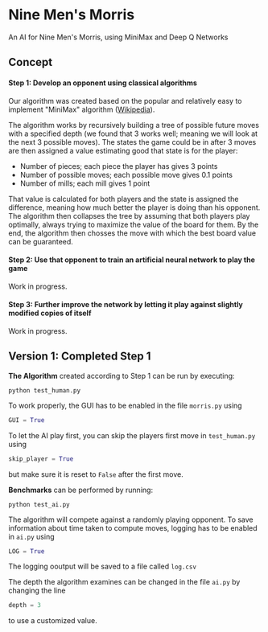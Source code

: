 # Nine Men's Morris

An AI for Nine Men's Morris, using MiniMax and Deep Q Networks

## Concept

#### Step 1: Develop an opponent using classical algorithms

Our algorithm was created based on the popular and relatively easy to implement "MiniMax" algorithm ([Wikipedia](https://en.wikipedia.org/wiki/Minimax)).

The algorithm works by recursively building a tree of possible future moves with a specified depth (we found that 3 works well; meaning we will look at the next 3 possible moves).
The states the game could be in after 3 moves are then assigned a value estimating good that state is for the player:

- Number of pieces; each piece the player has gives 3 points
- Number of possible moves; each possible move gives 0.1 points
- Number of mills; each mill gives 1 point

That value is calculated for both players and the state is assigned the difference, meaning how much better the player is doing than his opponent.
The algorithm then collapses the tree by assuming that both players play optimally, always trying to maximize the value of the board for them.
By the end, the algorithm then chosses the move with which the best board value can be guaranteed.

#### Step 2: Use that opponent to train an artificial neural network to play the game

Work in progress.

#### Step 3: Further improve the network by letting it play against slightly modified copies of itself

Work in progress.

## Version 1: Completed Step 1

**The Algorithm** created according to Step 1 can be run by executing:
``` shell
python test_human.py
```
To work properly, the GUI has to be enabled in the file `morris.py` using
``` python
GUI = True
```
To let the AI play first, you can skip the players first move in `test_human.py` using
``` python
skip_player = True
```
but make sure it is reset to `False` after the first move.

**Benchmarks** can be performed by running:
``` shell
python test_ai.py
```
The algorithm will compete against a randomly playing opponent.
To save information about time taken to compute moves, logging has to be enabled in `ai.py` using
``` python
LOG = True
```
The logging ooutput will be saved to a file called `log.csv`

The depth the algorithm examines can be changed in the file `ai.py` by changing the line
``` python
depth = 3
```
to use a customized value.
